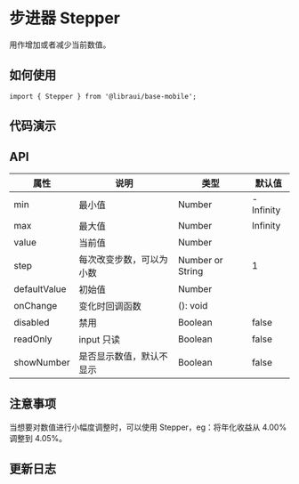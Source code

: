 # 步进器 Stepper

用作增加或者减少当前数值。

## 如何使用

```
import { Stepper } from '@libraui/base-mobile';

```

## 代码演示


## API

|属性 | 说明 | 类型 | 默认值
|----|-----|------|------
| min     | 最小值   | Number | -Infinity        |
| max     | 最大值       | Number      | Infinity           |
| value     | 当前值       | Number      |            |
| step     | 每次改变步数，可以为小数  | Number or String      |  1      |
| defaultValue     | 初始值       | Number      |            |
| onChange     | 变化时回调函数      | (): void      |            |
| disabled     | 禁用       | Boolean      |      false      |
| readOnly     | input 只读       | Boolean      |      false      |
| showNumber  | 是否显示数值，默认不显示  | Boolean      |      false      |



## 注意事项

当想要对数值进行小幅度调整时，可以使用 Stepper，eg：将年化收益从 4.00% 调整到 4.05%。

## 更新日志
